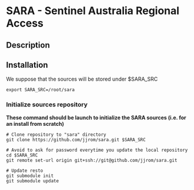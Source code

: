 # SARA - Sentinel Australia Regional Access

## Description

## Installation

We suppose that the sources will be stored under $SARA_SRC

	export SARA_SRC=/root/sara

### Initialize sources repository

**These command should be launch to initialize the SARA sources (i.e. for an install from scratch)**

	# Clone repository to "sara" directory
    git clone https://github.com/jjrom/sara.git $SARA_SRC

    # Avoid to ask for password everytime you update the local repository
    cd $SARA_SRC
    git remote set-url origin git+ssh://git@github.com/jjrom/sara.git

    # Update resto
    git submodule init
    git submodule update



